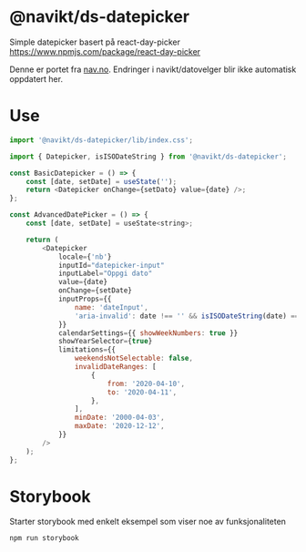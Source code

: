 # @navikt/ds-datepicker

Simple datepicker basert på react-day-picker
https://www.npmjs.com/package/react-day-picker

Denne er portet fra [nav.no](https://github.com/navikt/datovelger). Endringer i navikt/datovelger
blir ikke automatisk oppdatert her.

# Use

```javascript
import '@navikt/ds-datepicker/lib/index.css';

import { Datepicker, isISODateString } from '@navikt/ds-datepicker';

const BasicDatepicker = () => {
    const [date, setDate] = useState('');
    return <Datepicker onChange={setDato} value={date} />;
};

const AdvancedDatePicker = () => {
    const [date, setDate] = useState<string>;

    return (
        <Datepicker
            locale={'nb'}
            inputId="datepicker-input"
            inputLabel="Oppgi dato"
            value={date}
            onChange={setDate}
            inputProps={{
                name: 'dateInput',
                'aria-invalid': date !== '' && isISODateString(date) === false,
            }}
            calendarSettings={{ showWeekNumbers: true }}
            showYearSelector={true}
            limitations={{
                weekendsNotSelectable: false,
                invalidDateRanges: [
                    {
                        from: '2020-04-10',
                        to: '2020-04-11',
                    },
                ],
                minDate: '2000-04-03',
                maxDate: '2020-12-12',
            }}
        />
    );
};
```

# Storybook

Starter storybook med enkelt eksempel som viser noe av funksjonaliteten

```
npm run storybook
```
